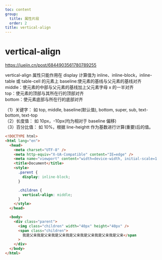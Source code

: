 ```yaml
---
toc: content
group:
  title: 属性片段
  order: 2
title: vertical-align
---
```


# vertical-align

https://juejin.cn/post/6844903561780789255

vertical-align 属性只能作用在 display 计算值为 inline、inline-block，inline-table 或 table-cell 的元素上
baseline:使元素的基线与父元素的基线对齐<br />
middle：使元素的中部与父元素的基线加上父元素字母 x 的一半对齐<br />
top：使元素的顶部与其所在行的顶部对齐<br />
bottom：使元素底部与所在行的底部对齐<br />

（1）关键字： 如 top, middle, baseline(默认值), bottom, super, sub, text-bottom, text-top<br />
（2）长度值： 如 10px，-10px(均为相对于 baseline 偏移)<br />
（3）百分比值： 如 10%，根据 line-heightt 作为基数进行计算(重要)后的值。<br />

```html
<!DOCTYPE html>
<html lang="en">
  <head>
    <meta charset="UTF-8" />
    <meta http-equiv="X-UA-Compatible" content="IE=edge" />
    <meta name="viewport" content="width=device-width, initial-scale=1.0" />
    <title>Document</title>
    <style>
      .parent {
        display: inline-block;
      }

      .children {
        vertical-align: middle;
      }
    </style>
  </head>

  <body>
    <div class="parent">
      <img class="children" width="40px" height="40px" />
      <span class="children">
        我是父亲我是父亲我是父亲我是父亲我是父亲我是父亲我是父亲</span
      >
    </div>
  </body>
</html>
```
